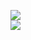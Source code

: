 [![](https://img.shields.io/badge/Made%20With-Github%20Spray-lightgrey.svg?style=for-the-badge&logo=github)](https://github.com/Annihil/github-spray#31388)  
[![](https://i.imgur.com/2DrTn0Z.gif)](https://github.com/Annihil/github-spray)